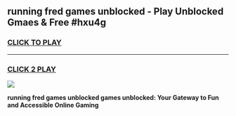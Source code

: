 
## running fred games unblocked - Play Unblocked Gmaes & Free #hxu4g
<h3>
<a href="https://news.freeplayer.one?title=running_fred_games_unblocked&ref=03M">CLICK TO PLAY</a></h3>
<hr>

<h3>
<a href="https://news.freeplayer.one?title=running_fred_games_unblocked&ref=03M">CLICK 2 PLAY</a>
  
</h3>

<a href="https://news.freeplayer.one?title=running_fred_games_unblocked&ref=03M"><img src="https://clearcache.store/games.png"></a>


**running fred games unblocked games unblocked: Your Gateway to Fun and Accessible Online Gaming**
